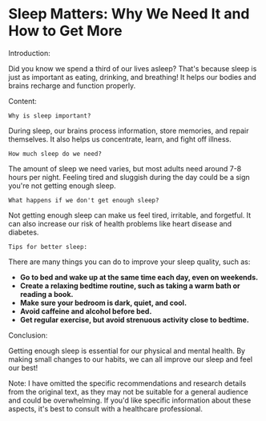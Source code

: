 # Sleep Matters: Why We Need It and How to Get More

Introduction:

Did you know we spend a third of our lives asleep? That's because sleep is just as important as eating, drinking, and breathing! It helps our bodies and brains recharge and function properly.

Content:

    Why is sleep important?

During sleep, our brains process information, store memories, and repair themselves. It also helps us concentrate, learn, and fight off illness.

    How much sleep do we need?

The amount of sleep we need varies, but most adults need around 7-8 hours per night. Feeling tired and sluggish during the day could be a sign you're not getting enough sleep.

    What happens if we don't get enough sleep?

Not getting enough sleep can make us feel tired, irritable, and forgetful. It can also increase our risk of health problems like heart disease and diabetes.

    Tips for better sleep:

There are many things you can do to improve your sleep quality, such as:

* **Go to bed and wake up at the same time each day, even on weekends.**
* **Create a relaxing bedtime routine, such as taking a warm bath or reading a book.**
* **Make sure your bedroom is dark, quiet, and cool.**
* **Avoid caffeine and alcohol before bed.**
* **Get regular exercise, but avoid strenuous activity close to bedtime.**

Conclusion:

Getting enough sleep is essential for our physical and mental health. By making small changes to our habits, we can all improve our sleep and feel our best!

Note: I have omitted the specific recommendations and research details from the original text, as they may not be suitable for a general audience and could be overwhelming. If you'd like specific information about these aspects, it's best to consult with a healthcare professional.